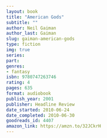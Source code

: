 ```yaml
---
layout: book
title: "American Gods"
subtitle: ""
author: Neil Gaiman
author_last: Gaiman
slug: gaiman-american-gods
type: fiction
img: true
series: 
part: 
genres:
- fantasy
isbn: 9780747263746
rating: 4
pages: 635
format: audiobook
publish_year: 2001
publisher: Headline Review
date_started: 2010-06-24
date_completed: 2010-06-30
goodreads_id: 4407
amazon_link: https://amzn.to/32JCkrH
---
```

